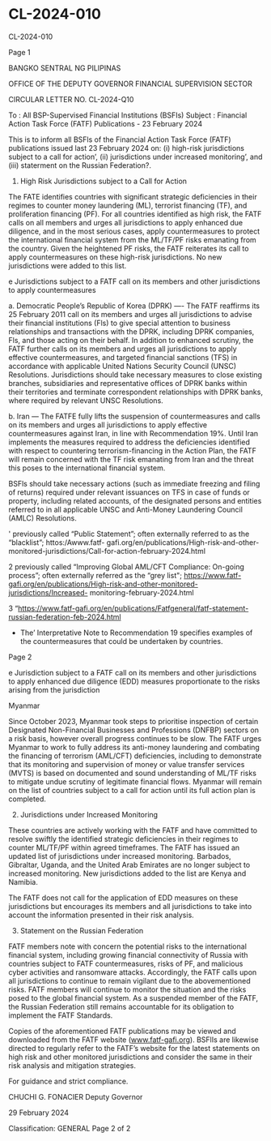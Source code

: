 # CL-2024-010

CL-2024-010

Page 1

BANGKO SENTRAL NG PILIPINAS

OFFICE OF THE DEPUTY GOVERNOR FINANCIAL SUPERVISION SECTOR

CIRCULAR LETTER NO. CL-2024-Q10

To : All BSP-Supervised Financial Institutions (BSFIs) Subject : Financial Action Task Force (FATF) Publications - 23 February 2024

This is to inform all BSFls of the Financial Action Task Force (FATF) publications issued last 23 February 2024 on: (i) high-risk jurisdictions subject to a call for action’, (ii) jurisdictions under increased monitoring’, and (iii) staterment on the Russian Federation?.

1. High Risk Jurisdictions subject to a Call for Action

The FATE identifies countries with significant strategic deficiencies in their regimes to counter money laundering (ML), terrorist financing (TF), and proliferation financing (PF). For all countries identified as high risk, the FATF calls on all members and urges all jurisdictions to apply enhanced due diligence, and in the most serious cases, apply countermeasures to protect the international financial system from the ML/TF/PF risks emanating from the country. Given the heightened PF risks, the FATF reiterates its call to apply countermeasures on these high-risk jurisdictions. No new jurisdictions were added to this list.

e Jurisdictions subject to a FATF call on its members and other jurisdictions to apply countermeasures

a. Democratic People’s Republic of Korea (DPRK) —- The FATF reaffirms its 25 February 2011 call on its members and urges all jurisdictions to advise their financial institutions (Fls) to give special attention to business relationships and transactions with the DPRK, including DPRK companies, Fls, and those acting on their behalf. In addition to enhanced scrutiny, the FATF further calls on its members and urges all jurisdictions to apply effective countermeasures, and targeted financial sanctions (TFS) in accordance with applicable United Nations Security Council (UNSC) Resolutions. Jurisdictions should take necessary measures to close existing branches, subsidiaries and representative offices of DPRK banks within their territories and terminate correspondent relationships with DPRK banks, where required by relevant UNSC Resolutions.

b. Iran — The FATFE fully lifts the suspension of countermeasures and calls on its members and urges all jurisdictions to apply effective countermeasures against Iran, in line with Recommendation 19%. Until Iran implements the measures required to address the deficiencies identified with respect to countering terrorism-financing in the Action Plan, the FATF will remain concerned with the TF risk emanating from Iran and the threat this poses to the international financial system.

BSFls should take necessary actions (such as immediate freezing and filing of returns) required under relevant issuances on TFS in case of funds or property, including related accounts, of the designated persons and entities referred to in all applicable UNSC and Anti-Money Laundering Council (AMLC) Resolutions.

' previously called “Public Statement”; often externally referred to as the “blacklist”; httos:/Awww.fatf- gafi.org/en/publications/High-risk-and-other-monitored-jurisdictions/Call-for-action-february-2024.html

2 previously called “Improving Global AML/CFT Compliance: On-going process”; often externally referred as the “grey list"; https://www.fatf-gafi.org/en/publications/High-risk-and-other-monitored-jurisdictions/Increased- monitoring-february-2024.html

3 “https://www.fatf-gafi.org/en/publications/Fatfgeneral/fatf-statement-russian-federation-feb-2024.html

* The’ Interpretative Note to Recommendation 19 specifies examples of the countermeasures that could be undertaken by countries.

Page 2

e Jurisdiction subject to a FATF call on its members and other jurisdictions to apply enhanced due diligence (EDD) measures proportionate to the risks arising from the jurisdiction

Myanmar

Since October 2023, Myanmar took steps to prioritise inspection of certain Designated Non-Financial Businesses and Professions (DNFBP) sectors on a risk basis, however overall progress continues to be slow. The FATF urges Myanmar to work to fully address its anti-money laundering and combating the financing of terrorism (AML/CFT) deficiencies, including to demonstrate that its monitoring and supervision of money or value transfer services (MVTS) is based on documented and sound understanding of ML/TF risks to mitigate undue scrutiny of legitimate financial flows. Myanmar will remain on the list of countries subject to a call for action until its full action plan is completed.

2. Jurisdictions under Increased Monitoring

These countries are actively working with the FATF and have committed to resolve swiftly the identified strategic deficiencies in their regimes to counter ML/TF/PF within agreed timeframes. The FATF has issued an updated list of jurisdictions under increased monitoring. Barbados, Gibraltar, Uganda, and the United Arab Emirates are no longer subject to increased monitoring. New jurisdictions added to the list are Kenya and Namibia.

The FATF does not call for the application of EDD measures on these jurisdictions but encourages its members and all jurisdictions to take into account the information presented in their risk analysis.

3. Statement on the Russian Federation

FATF members note with concern the potential risks to the international financial system, including growing financial connectivity of Russia with countries subject to FATF countermeasures, risks of PF, and malicious cyber activities and ransomware attacks. Accordingly, the FATF calls upon all jurisdictions to continue to remain vigilant due to the abovementioned risks. FATF members will continue to monitor the situation and the risks posed to the global financial system. As a suspended member of the FATF, the Russian Federation still remains accountable for its obligation to implement the FATF Standards.

Copies of the aforementioned FATF publications may be viewed and downloaded from the FATF website (www.fatf-gafi.org). BSFlIs are likewise directed to regularly refer to the FATF’s website for the latest statements on high risk and other monitored jurisdictions and consider the same in their risk analysis and mitigation strategies.

For guidance and strict compliance. 

CHUCHI G. FONACIER Deputy Governor

29 February 2024

Classification: GENERAL Page 2 of 2